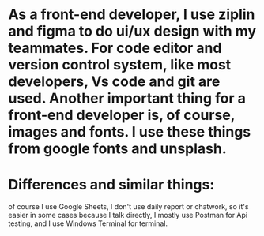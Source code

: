 # As a front-end developer, I use ziplin and figma to do ui/ux design with my teammates.  For code editor and version control system, like most developers, Vs code and git are used.  Another important thing for a front-end developer is, of course, images and fonts.  I use these things from google fonts and unsplash.  
# Differences and similar things:
 of course I use Google Sheets, I don't use daily report or chatwork, so it's easier in some cases because I talk directly, I mostly use Postman for Api testing, and I use Windows Terminal for terminal.